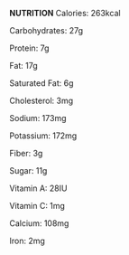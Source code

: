 **NUTRITION**
  Calories: 263kcal
  
  Carbohydrates: 27g 
  
  Protein: 7g
  
  Fat: 17g 
  
  Saturated Fat: 6g
  
  Cholesterol: 3mg 
  
  Sodium: 173mg
  
  Potassium: 172mg
  
  Fiber: 3g 
  
  Sugar: 11g 
  
  Vitamin A: 28IU 
  
  Vitamin C: 1mg
  
  Calcium: 108mg 
  
  Iron: 2mg
